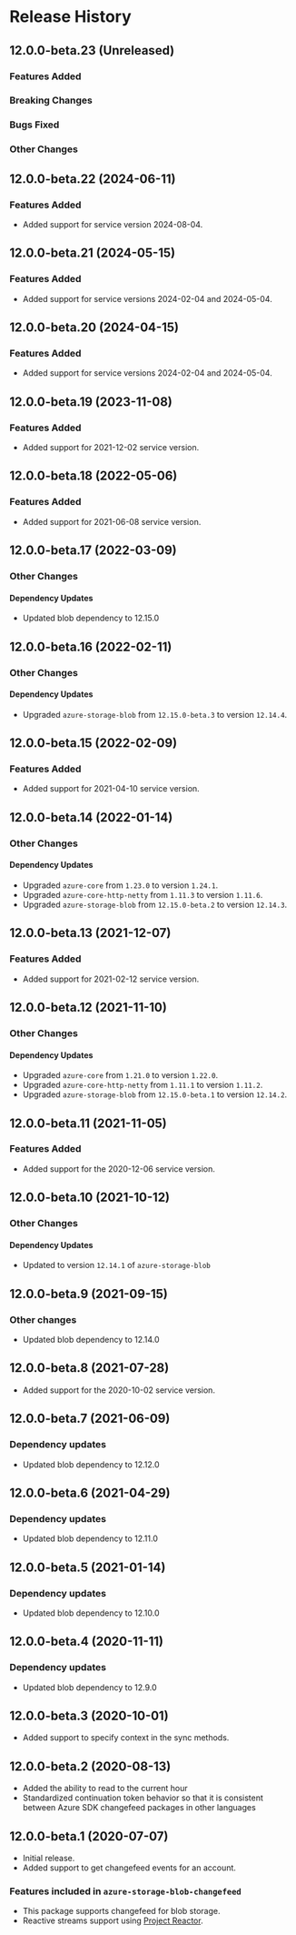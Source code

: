# Release History

## 12.0.0-beta.23 (Unreleased)

### Features Added

### Breaking Changes

### Bugs Fixed

### Other Changes

## 12.0.0-beta.22 (2024-06-11)

### Features Added
- Added support for service version 2024-08-04.

## 12.0.0-beta.21 (2024-05-15)

### Features Added
- Added support for service versions 2024-02-04 and 2024-05-04.

## 12.0.0-beta.20 (2024-04-15)

### Features Added
- Added support for service versions 2024-02-04 and 2024-05-04.

## 12.0.0-beta.19 (2023-11-08)

### Features Added
- Added support for 2021-12-02 service version.

## 12.0.0-beta.18 (2022-05-06)

### Features Added
- Added support for 2021-06-08 service version.

## 12.0.0-beta.17 (2022-03-09)

### Other Changes

#### Dependency Updates

- Updated blob dependency to 12.15.0

## 12.0.0-beta.16 (2022-02-11)

### Other Changes

#### Dependency Updates

- Upgraded `azure-storage-blob` from `12.15.0-beta.3` to version `12.14.4`.

## 12.0.0-beta.15 (2022-02-09)

### Features Added
- Added support for 2021-04-10 service version.

## 12.0.0-beta.14 (2022-01-14)

### Other Changes

#### Dependency Updates

- Upgraded `azure-core` from `1.23.0` to version `1.24.1`.
- Upgraded `azure-core-http-netty` from `1.11.3` to version `1.11.6`.
- Upgraded `azure-storage-blob` from `12.15.0-beta.2` to version `12.14.3`.

## 12.0.0-beta.13 (2021-12-07)

### Features Added
- Added support for 2021-02-12 service version.

## 12.0.0-beta.12 (2021-11-10)

### Other Changes

#### Dependency Updates

- Upgraded `azure-core` from `1.21.0` to version `1.22.0`.
- Upgraded `azure-core-http-netty` from `1.11.1` to version `1.11.2`.
- Upgraded `azure-storage-blob` from `12.15.0-beta.1` to version `12.14.2`.

## 12.0.0-beta.11 (2021-11-05)

### Features Added
- Added support for the 2020-12-06 service version.


## 12.0.0-beta.10 (2021-10-12)

### Other Changes
#### Dependency Updates
- Updated to version `12.14.1` of `azure-storage-blob`

## 12.0.0-beta.9 (2021-09-15)
### Other changes
- Updated blob dependency to 12.14.0

## 12.0.0-beta.8 (2021-07-28)
- Added support for the 2020-10-02 service version.

## 12.0.0-beta.7 (2021-06-09)
### Dependency updates

- Updated blob dependency to 12.12.0

## 12.0.0-beta.6 (2021-04-29)
### Dependency updates

- Updated blob dependency to 12.11.0

## 12.0.0-beta.5 (2021-01-14)
### Dependency updates

- Updated blob dependency to 12.10.0

## 12.0.0-beta.4 (2020-11-11)
### Dependency updates

- Updated blob dependency to 12.9.0

## 12.0.0-beta.3 (2020-10-01)
- Added support to specify context in the sync methods.

## 12.0.0-beta.2 (2020-08-13)
- Added the ability to read to the current hour
- Standardized continuation token behavior so that it is consistent between Azure SDK changefeed packages in other languages

## 12.0.0-beta.1 (2020-07-07)
- Initial release.
- Added support to get changefeed events for an account. 

### Features included in `azure-storage-blob-changefeed`
- This package supports changefeed for blob storage.
- Reactive streams support using [Project Reactor](https://projectreactor.io/).
